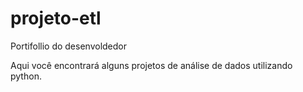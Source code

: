 # projeto-etl
Portifollio do desenvoldedor

Aqui você encontrará alguns projetos de análise de dados utilizando python.
